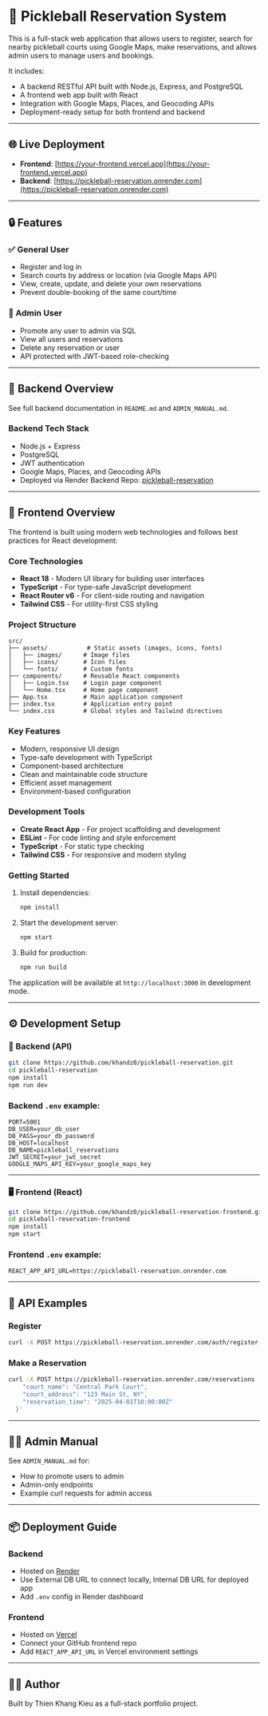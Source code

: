 # 🏓 Pickleball Reservation System

This is a full-stack web application that allows users to register, search for nearby pickleball courts using Google Maps, make reservations, and allows admin users to manage users and bookings.

It includes:

- A backend RESTful API built with Node.js, Express, and PostgreSQL
- A frontend web app built with React
- Integration with Google Maps, Places, and Geocoding APIs
- Deployment-ready setup for both frontend and backend

---

## 🌐 Live Deployment

- **Frontend**: [https://your-frontend.vercel.app](https://your-frontend.vercel.app)
- **Backend**: [https://pickleball-reservation.onrender.com](https://pickleball-reservation.onrender.com)

---

## 🔒 Features

### ✅ General User

- Register and log in
- Search courts by address or location (via Google Maps API)
- View, create, update, and delete your own reservations
- Prevent double-booking of the same court/time

### 👑 Admin User

- Promote any user to admin via SQL
- View all users and reservations
- Delete any reservation or user
- API protected with JWT-based role-checking

---

## 🧱 Backend Overview

See full backend documentation in `README.md` and `ADMIN_MANUAL.md`.

### Backend Tech Stack

- Node.js + Express
- PostgreSQL
- JWT authentication
- Google Maps, Places, and Geocoding APIs
- Deployed via Render
  Backend Repo: [pickleball-reservation](https://github.com/khandz0/pickleball-reservation)

---

## 🧱 Frontend Overview

The frontend is built using modern web technologies and follows best practices for React development:

### Core Technologies

- **React 18** - Modern UI library for building user interfaces
- **TypeScript** - For type-safe JavaScript development
- **React Router v6** - For client-side routing and navigation
- **Tailwind CSS** - For utility-first CSS styling

### Project Structure

```
src/
├── assets/           # Static assets (images, icons, fonts)
│   ├── images/      # Image files
│   ├── icons/       # Icon files
│   └── fonts/       # Custom fonts
├── components/      # Reusable React components
│   ├── Login.tsx    # Login page component
│   └── Home.tsx     # Home page component
├── App.tsx          # Main application component
├── index.tsx        # Application entry point
└── index.css        # Global styles and Tailwind directives
```

### Key Features

- Modern, responsive UI design
- Type-safe development with TypeScript
- Component-based architecture
- Clean and maintainable code structure
- Efficient asset management
- Environment-based configuration

### Development Tools

- **Create React App** - For project scaffolding and development
- **ESLint** - For code linting and style enforcement
- **TypeScript** - For static type checking
- **Tailwind CSS** - For responsive and modern styling

### Getting Started

1. Install dependencies:

   ```bash
   npm install
   ```

2. Start the development server:

   ```bash
   npm start
   ```

3. Build for production:
   ```bash
   npm run build
   ```

The application will be available at `http://localhost:3000` in development mode.

---

## ⚙️ Development Setup

### 🔧 Backend (API)

```bash
git clone https://github.com/khandz0/pickleball-reservation.git
cd pickleball-reservation
npm install
npm run dev
```

### Backend `.env` example:

```env
PORT=5001
DB_USER=your_db_user
DB_PASS=your_db_password
DB_HOST=localhost
DB_NAME=pickleball_reservations
JWT_SECRET=your_jwt_secret
GOOGLE_MAPS_API_KEY=your_google_maps_key
```

---

### 🖥 Frontend (React)

```bash
git clone https://github.com/khandz0/pickleball-reservation-frontend.git
cd pickleball-reservation-frontend
npm install
npm start
```

### Frontend `.env` example:

```env
REACT_APP_API_URL=https://pickleball-reservation.onrender.com
```

---

## 🧪 API Examples

### Register

```bash
curl -X POST https://pickleball-reservation.onrender.com/auth/register   -H "Content-Type: application/json"   -d '{"name":"Alice","email":"alice@example.com","password":"secret"}'
```

### Make a Reservation

```bash
curl -X POST https://pickleball-reservation.onrender.com/reservations   -H "Authorization: Bearer YOUR_TOKEN"   -H "Content-Type: application/json"   -d '{
    "court_name": "Central Park Court",
    "court_address": "123 Main St, NY",
    "reservation_time": "2025-04-01T10:00:00Z"
  }'
```

---

## 👨‍💼 Admin Manual

See `ADMIN_MANUAL.md` for:

- How to promote users to admin
- Admin-only endpoints
- Example curl requests for admin access

---

## 📦 Deployment Guide

### Backend

- Hosted on [Render](https://render.com)
- Use External DB URL to connect locally, Internal DB URL for deployed app
- Add `.env` config in Render dashboard

### Frontend

- Hosted on [Vercel](https://vercel.com)
- Connect your GitHub frontend repo
- Add `REACT_APP_API_URL` in Vercel environment settings

---

## 👨‍💻 Author

Built by Thien Khang Kieu as a full-stack portfolio project.
